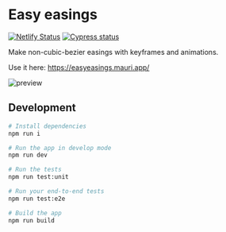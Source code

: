# Easy easings

[![Netlify Status](https://api.netlify.com/api/v1/badges/389499b3-5eff-4822-8fb8-4b4def71525e/deploy-status)](https://app.netlify.com/sites/custom-easings-with-keyframes/deploys)
[![Cypress status](https://img.shields.io/endpoint?url=https://dashboard.cypress.io/badge/simple/x4o3zk/main&style=flat&logo=cypress)](https://dashboard.cypress.io/projects/x4o3zk/runs)

Make non-cubic-bezier easings with keyframes and animations.

Use it here:
https://easyeasings.mauri.app/

![preview](https://github.com/mauriciabad/custom-easings-with-keyframes/assets/12821361/c3104760-c7ad-4223-ac05-16ba2451e905)


## Development

```zsh
# Install dependencies
npm run i

# Run the app in develop mode
npm run dev

# Run the tests
npm run test:unit

# Run your end-to-end tests
npm run test:e2e

# Build the app
npm run build
```
